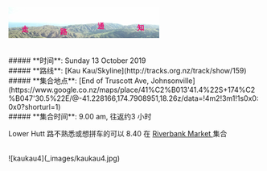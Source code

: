 ![skyline](_images/skyline2.png)

<br/>
##### **时间**: Sunday 13 October 2019
<br/>
##### **路线**: [Kau Kau/Skyline](http://tracks.org.nz/track/show/159)
<br/>
##### **集合地点**: [End of Truscott  Ave, Johnsonville](https://www.google.co.nz/maps/place/41%C2%B013'41.4%22S+174%C2%B047'30.5%22E/@-41.228166,174.7908951,18.26z/data=!4m2!3m1!1s0x0:0x0?shorturl=1)
<br/>
##### **集合时间**: 9.00 am, 往返约3 小时

<div class="alert alert-warning">

Lower Hutt 路不熟悉或想拼车的可以 8.40 在 <a href="https://www.google.co.nz/maps/place/41%C2%B012'22.2%22S+174%C2%B054'22.3%22E/@-41.2061695,174.9048034,17z/data=!3m1!4b1!4m6!3m5!1s0x0:0x0!7e2!8m2!3d-41.2061716!4d174.9061796"> Riverbank Market  </a> 集合
</div>

<br/>
![kaukau4](_images/kaukau4.jpg)


